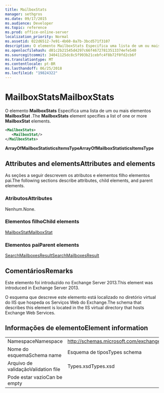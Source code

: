 ```yaml
---
title: MailboxStats
manager: sethgros
ms.date: 09/17/2015
ms.audience: Developer
ms.topic: reference
ms.prod: office-online-server
localization_priority: Normal
ms.assetid: 022d6512-7e91-4b60-8a7b-3bcd571f3107
description: O elemento MailboxStats Especifica uma lista de um ou mais elementos MailboxStat.
ms.openlocfilehash: d01c2b21545d4297c66f46727813513374efe540
ms.sourcegitcommit: 34041125dc8c5f993b21cebfc4f8b72f0fd2cb6f
ms.translationtype: MT
ms.contentlocale: pt-BR
ms.lasthandoff: 06/25/2018
ms.locfileid: "19824322"
---
```

# <a name="mailboxstats"></a><span data-ttu-id="bb9fb-103">MailboxStats</span><span class="sxs-lookup"><span data-stu-id="bb9fb-103">MailboxStats</span></span>

<span data-ttu-id="bb9fb-104">O elemento **MailboxStats** Especifica uma lista de um ou mais elementos **MailboxStat** .</span><span class="sxs-lookup"><span data-stu-id="bb9fb-104">The **MailboxStats** element specifies a list of one or more **MailboxStat** elements.</span></span> 
  
```XML
<MailboxStats>
   <MailboxStat/>
</MailboxStats>
```

<span data-ttu-id="bb9fb-105">**ArrayOfMailboxStatisticsItemsType**</span><span class="sxs-lookup"><span data-stu-id="bb9fb-105">**ArrayOfMailboxStatisticsItemsType**</span></span>

## <a name="attributes-and-elements"></a><span data-ttu-id="bb9fb-106">Attributes and elements</span><span class="sxs-lookup"><span data-stu-id="bb9fb-106">Attributes and elements</span></span>

<span data-ttu-id="bb9fb-107">As seções a seguir descrevem os atributos e elementos filho elementos pai.</span><span class="sxs-lookup"><span data-stu-id="bb9fb-107">The following sections describe attributes, child elements, and parent elements.</span></span>
  
### <a name="attributes"></a><span data-ttu-id="bb9fb-108">Atributos</span><span class="sxs-lookup"><span data-stu-id="bb9fb-108">Attributes</span></span>

<span data-ttu-id="bb9fb-109">Nenhum.</span><span class="sxs-lookup"><span data-stu-id="bb9fb-109">None.</span></span>
  
### <a name="child-elements"></a><span data-ttu-id="bb9fb-110">Elementos filho</span><span class="sxs-lookup"><span data-stu-id="bb9fb-110">Child elements</span></span>

[<span data-ttu-id="bb9fb-111">MailboxStat</span><span class="sxs-lookup"><span data-stu-id="bb9fb-111">MailboxStat</span></span>](mailboxstat.md)
  
### <a name="parent-elements"></a><span data-ttu-id="bb9fb-112">Elementos pai</span><span class="sxs-lookup"><span data-stu-id="bb9fb-112">Parent elements</span></span>

[<span data-ttu-id="bb9fb-113">SearchMailboxesResult</span><span class="sxs-lookup"><span data-stu-id="bb9fb-113">SearchMailboxesResult</span></span>](searchmailboxesresult.md)
  
## <a name="remarks"></a><span data-ttu-id="bb9fb-114">Comentários</span><span class="sxs-lookup"><span data-stu-id="bb9fb-114">Remarks</span></span>

<span data-ttu-id="bb9fb-115">Este elemento foi introduzido no Exchange Server 2013.</span><span class="sxs-lookup"><span data-stu-id="bb9fb-115">This element was introduced in Exchange Server 2013.</span></span>
  
<span data-ttu-id="bb9fb-116">O esquema que descreve este elemento está localizado no diretório virtual do IIS que hospeda os Serviços Web do Exchange.</span><span class="sxs-lookup"><span data-stu-id="bb9fb-116">The schema that describes this element is located in the IIS virtual directory that hosts Exchange Web Services.</span></span>
  
## <a name="element-information"></a><span data-ttu-id="bb9fb-117">Informações de elemento</span><span class="sxs-lookup"><span data-stu-id="bb9fb-117">Element information</span></span>

|||
|:-----|:-----|
|<span data-ttu-id="bb9fb-118">Namespace</span><span class="sxs-lookup"><span data-stu-id="bb9fb-118">Namespace</span></span>  <br/> |http://schemas.microsoft.com/exchange/services/2006/types  <br/> |
|<span data-ttu-id="bb9fb-119">Nome do esquema</span><span class="sxs-lookup"><span data-stu-id="bb9fb-119">Schema name</span></span>  <br/> |<span data-ttu-id="bb9fb-120">Esquema de tipos</span><span class="sxs-lookup"><span data-stu-id="bb9fb-120">Types schema</span></span>  <br/> |
|<span data-ttu-id="bb9fb-121">Arquivo de validação</span><span class="sxs-lookup"><span data-stu-id="bb9fb-121">Validation file</span></span>  <br/> |<span data-ttu-id="bb9fb-122">Types.xsd</span><span class="sxs-lookup"><span data-stu-id="bb9fb-122">Types.xsd</span></span>  <br/> |
|<span data-ttu-id="bb9fb-123">Pode estar vazio</span><span class="sxs-lookup"><span data-stu-id="bb9fb-123">Can be empty</span></span>  <br/> ||
   


